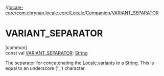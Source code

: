 //[locale-core](../../../../index.md)/[com.chrynan.locale.core](../../index.md)/[Locale](../index.md)/[Companion](index.md)/[VARIANT_SEPARATOR](-v-a-r-i-a-n-t_-s-e-p-a-r-a-t-o-r.md)

# VARIANT_SEPARATOR

[common]\
const val [VARIANT_SEPARATOR](-v-a-r-i-a-n-t_-s-e-p-a-r-a-t-o-r.md): [String](https://kotlinlang.org/api/latest/jvm/stdlib/kotlin/-string/index.html)

The separator for concatenating the [Locale.variants](../variants.md) to a [String](https://kotlinlang.org/api/latest/jvm/stdlib/kotlin/-string/index.html). This is equal to an underscore ('_') character.
